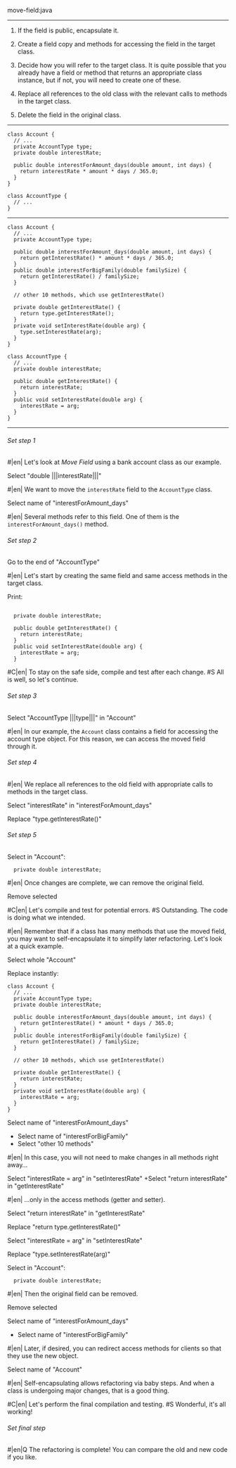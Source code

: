 move-field:java

---

1. If the field is public, encapsulate it.

2. Create a field copy and methods for accessing the field in the target class.

3. Decide how you will refer to the target class. It is quite possible that you already have a field or method that returns an appropriate class instance, but if not, you will need to create one of these.

4. Replace all references to the old class with the relevant calls to methods in the target class.

5. Delete the field in the original class.



---

```
class Account {
  // ...
  private AccountType type;
  private double interestRate;

  public double interestForAmount_days(double amount, int days) {
    return interestRate * amount * days / 365.0;
  }
}

class AccountType {
  // ...
}
```

---

```
class Account {
  // ...
  private AccountType type;

  public double interestForAmount_days(double amount, int days) {
    return getInterestRate() * amount * days / 365.0;
  }
  public double interestForBigFamily(double familySize) {
    return getInterestRate() / familySize;
  }

  // other 10 methods, which use getInterestRate()

  private double getInterestRate() {
    return type.getInterestRate();
  }
  private void setInterestRate(double arg) {
    type.setInterestRate(arg);
  }
}

class AccountType {
  // ...
  private double interestRate;

  public double getInterestRate() {
    return interestRate;
  }
  public void setInterestRate(double arg) {
    interestRate = arg;
  }
}
```

---

###### Set step 1


#|en| Let's look at *Move Field*  using a bank account class as our example.

Select "double |||interestRate|||"


#|en| We want to move the `interestRate` field to the `AccountType` class.

Select name of "interestForAmount_days"


#|en| Several methods refer to this field. One of them is the `interestForAmount_days()` method.

###### Set step 2

Go to the end of "AccountType"


#|en| Let's start by creating the same field and same access methods in the target class.

Print:
```

  private double interestRate;

  public double getInterestRate() {
    return interestRate;
  }
  public void setInterestRate(double arg) {
    interestRate = arg;
  }
```


#C|en| To stay on the safe side, compile and test after each change.
#S All is well, so let's continue.

###### Set step 3

Select "AccountType |||type|||" in "Account"


#|en| In our example, the `Account` class contains a field for accessing the account type object. For this reason, we can access the moved field through it.

###### Set step 4


#|en| We replace all references to the old field with appropriate calls to methods in the target class.

Select "interestRate" in "interestForAmount_days"

Replace "type.getInterestRate()"

###### Set step 5

Select in "Account":
```
  private double interestRate;

```


#|en| Once changes are complete, we can remove the original field.

Remove selected


#C|en| Let's compile and test for potential errors.
#S Outstanding. The code is doing what we intended.

#|en| Remember that if a class has many methods that use the moved field, you may want to self-encapsulate it to simplify later refactoring. Let's look at a quick example.

Select whole "Account"

Replace instantly:
```
class Account {
  // ...
  private AccountType type;
  private double interestRate;

  public double interestForAmount_days(double amount, int days) {
    return getInterestRate() * amount * days / 365.0;
  }
  public double interestForBigFamily(double familySize) {
    return getInterestRate() / familySize;
  }

  // other 10 methods, which use getInterestRate()

  private double getInterestRate() {
    return interestRate;
  }
  private void setInterestRate(double arg) {
    interestRate = arg;
  }
}

```

Select name of "interestForAmount_days"
+ Select name of "interestForBigFamily"
+ Select "other 10 methods"


#|en| In this case, you will not need to make changes in all methods right away…


Select "interestRate = arg" in "setInterestRate"
+Select "return interestRate" in "getInterestRate"


#|en| …only in the access methods (getter and setter).

Select "return interestRate" in "getInterestRate"

Replace "return type.getInterestRate()"

Select "interestRate = arg" in "setInterestRate"

Replace "type.setInterestRate(arg)"

Select in "Account":
```
  private double interestRate;

```


#|en| Then the original field can be removed.

Remove selected

Select name of "interestForAmount_days"
+ Select name of "interestForBigFamily"


#|en| Later, if desired, you can redirect access methods for clients so that they use the new object.

Select name of "Account"


#|en| Self-encapsulating allows refactoring via baby steps. And when a class is undergoing major changes, that is a good thing.


#C|en| Let's perform the final compilation and testing.
#S Wonderful, it's all working!


###### Set final step


#|en|Q The refactoring is complete! You can compare the old and new code if you like.
